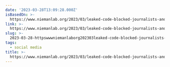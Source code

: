 ```yaml
---
date: '2023-03-28T13:09:28.000Z'
isBasedOn: >-
  https://www.niemanlab.org/2023/03/leaked-code-blocked-journalists-and-billions-gone-its-just-another-few-days-in-late-twitter/
link: >-
  https://www.niemanlab.org/2023/03/leaked-code-blocked-journalists-and-billions-gone-its-just-another-few-days-in-late-twitter/
slug: >-
  2023-03-28-httpswwwniemanlaborg202303leaked-code-blocked-journalists-and-billions-gone-its-just-another-few-days-in-late-twitter
tags:
  - social media
title: >-
  https://www.niemanlab.org/2023/03/leaked-code-blocked-journalists-and-billions-gone-its-just-another-few-days-in-late-twitter/
---
```


